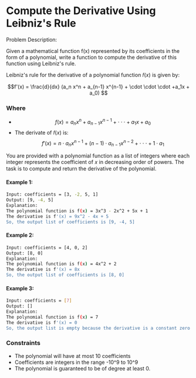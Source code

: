 # Compute the Derivative Using Leibniz's Rule

Problem Description:

Given a mathematical function f(x) represented by its coefficients in the form of a polynomial, write a function to compute the derivative of this function using Leibniz's rule.

Leibniz's rule for the derivative of a polynomial function 
𝑓(𝑥) is given by:

$$f'(x) = \frac{d}{dx} (a_n x^n + a_{n-1} x^{n-1} + \cdot \cdot \cdot +a_1x + a_0) $$

### Where
+ $$ f(x) = a_n x^n + a_{n-1} x^{n-1} + \cdot \cdot \cdot +a_1x + a_0 $$
+ The derivate of 𝑓(𝑥) is:
    $$ f'(x) = n \cdot a_n x^{n-1} + (n-1) \cdot a_{n-1} x^{n-2} + \cdot \cdot \cdot + 1 \cdot a_1 $$

You are provided with a polynomial function as a list of integers where each integer represents the coefficient of 𝑥 in decreasing order of powers. The task is to compute and return the derivative of the polynomial.

#### Example 1:
```bash
Input: coefficients = [3, -2, 5, 1]
Output: [9, -4, 5]
Explanation:
The polynomial function is f(x) = 3x^3 - 2x^2 + 5x + 1
The derivative is f'(x) = 9x^2 - 4x + 5
So, the output list of coefficients is [9, -4, 5]
```

#### Example 2:
```bash
Input: coefficients = [4, 0, 2]
Output: [8, 0]
Explanation:
The polynomial function is f(x) = 4x^2 + 2
The derivative is f'(x) = 8x
So, the output list of coefficients is [8, 0]
```

#### Example 3:
```bash
Input: coefficients = [7]
Output: []
Explanation:
The polynomial function is f(x) = 7
The derivative is f'(x) = 0
So, the output list is empty because the derivative is a constant zero polynomial.
```

### Constraints
+ The polynomial will have at most 10 coefficients
+ Coefficients are integers in the range -10^9 to 10^9
+ The polynomial is guaranteed to be of degree at least 0.